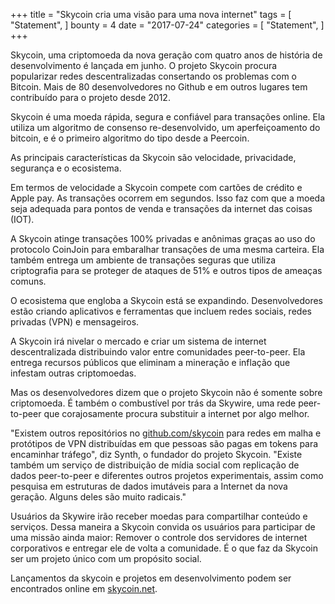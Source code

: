 +++
title = "Skycoin cria uma visão para uma nova internet"
tags = [
    "Statement",
]
bounty = 4
date = "2017-07-24"
categories = [
    "Statement",
]
+++

Skycoin, uma criptomoeda da nova geração com quatro anos de história de desenvolvimento é lançada em junho. O projeto Skycoin procura popularizar redes descentralizadas consertando os problemas com o Bitcoin. Mais de 80 desenvolvedores no Github e em outros lugares tem contribuído para o projeto desde 2012. 

Skycoin é uma moeda rápida, segura e confiável para transações online. Ela utiliza um algoritmo de consenso re-desenvolvido, um aperfeiçoamento do bitcoin, e é o primeiro algoritmo do tipo desde a Peercoin.

As principais características da Skycoin são velocidade, privacidade, segurança e o ecosistema.

Em termos de velocidade a Skycoin compete com cartões de crédito e Apple pay. As transações ocorrem em segundos. Isso faz com que a moeda seja adequada para pontos de venda e transações da internet das coisas (IOT).

A Skycoin atinge transações 100% privadas e anônimas graças ao uso do protocolo CoinJoin para embaralhar transações de uma mesma carteira. Ela também entrega um ambiente de transações seguras que utiliza criptografia para se proteger de ataques de 51% e outros tipos de ameaças comuns.

O ecosistema que engloba a Skycoin está se expandindo. Desenvolvedores estão criando aplicativos e ferramentas que incluem redes sociais, redes privadas (VPN) e mensageiros.

A Skycoin irá nivelar o mercado e criar um sistema de internet descentralizada distribuindo valor entre comunidades peer-to-peer. Ela entrega recursos públicos que eliminam a mineração e inflação que infestam outras criptomoedas.

Mas os desenvolvedores dizem que o projeto Skycoin não é somente sobre criptomoeda. É também o combustível por trás da Skywire, uma rede peer-to-peer que corajosamente procura substituir a internet por algo melhor.

"Existem outros repositórios no [github.com/skycoin](https://github.com/skycoin) para redes em malha e protótipos de VPN distribuídas em que pessoas são pagas em tokens para encaminhar tráfego", diz Synth, o fundador do projeto Skycoin. "Existe também um serviço de distribuição de mídia social com replicação de dados peer-to-peer e diferentes outros projetos experimentais, assim como pesquisa em estruturas de dados imutáveis para a Internet da nova geração. Alguns deles são muito radicais."

Usuários da Skywire irão receber moedas para compartilhar conteúdo e serviços. Dessa maneira a Skycoin convida os usuários para participar de uma missão ainda maior: Remover o controle dos servidores de internet corporativos e entregar ele de volta a comunidade. É o que faz da Skycoin ser um projeto único com um propósito social.

Lançamentos da skycoin e projetos em desenvolvimento podem ser encontrados online em [skycoin.net](https://www.skycoin.net).
